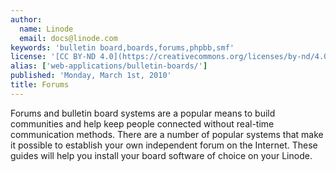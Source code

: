 ```yaml
---
author:
  name: Linode
  email: docs@linode.com
keywords: 'bulletin board,boards,forums,phpbb,smf'
license: '[CC BY-ND 4.0](https://creativecommons.org/licenses/by-nd/4.0)'
alias: ['web-applications/bulletin-boards/']
published: 'Monday, March 1st, 2010'
title: Forums
---
```


Forums and bulletin board systems are a popular means to build communities and help keep people connected without real-time communication methods. There are a number of popular systems that make it possible to establish your own independent forum on the Internet. These guides will help you install your board software of choice on your Linode.

